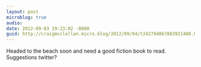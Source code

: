 ```yaml
---
layout: post
microblog: true
audio: 
date: 2012-09-03 19:23:02 -0600
guid: http://craigmcclellan.micro.blog/2012/09/04/t242794867883921408.html
---
```

Headed to the beach soon and need a good fiction book to read. Suggestions twitter?
